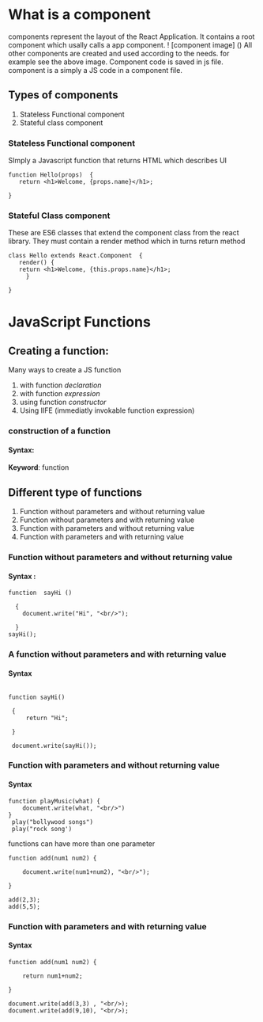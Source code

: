 # What is a component
components represent the layout of the React Application. It contains a root component which usally calls a app component. 
! [component image] ()
All other components are created and used according to the needs. for example see the above image.
Component code is  saved in js file. 
component is a simply a JS code in a component file.

##  Types of components
1. Stateless Functional component
2. Stateful class component

### Stateless Functional component
SImply a Javascript function that returns HTML which describes UI

```
function Hello(props)  {
   return <h1>Welcome, {props.name}</h1>;

}
```
### Stateful Class component
These are ES6 classes that extend the component class from the react library.
They must contain a render method which in turns return method
```
class Hello extends React.Component  {
   render() {
   return <h1>Welcome, {this.props.name}</h1>;
     }

}
```

#  JavaScript Functions

## Creating a function:

Many ways to create a JS function

1. with function *declaration*
2. with function *expression*
3. using function *constructor*
4. Using IIFE (immediatly invokable function expression)

### construction of a function

#### Syntax:

**Keyword**: function


## Different type of functions
1. Function without parameters and without returning value
2. Function without parameters and with returning value
3. Function with  parameters and without returning value
4. Function with parameters and with returning value

###  Function without parameters and without returning value
#### Syntax : 

```
function  sayHi ()
  
  {
    document.write("Hi", "<br/>");

  }
sayHi();

```
### A function without parameters and with returning value

#### Syntax 

```

function sayHi()

 {
     return "Hi";  
  
 }

 document.write(sayHi());

 ```

 ### Function with  parameters and without returning value

 #### Syntax

 ```
 function playMusic(what) {
     document.write(what, "<br/>")
 }
  play("bollywood songs")
  play("rock song')
 ```

 functions can have more than one parameter

 ```
 function add(num1 num2) {

     document.write(num1+num2), "<br/>");   
 
 }

add(2,3);
add(5,5); 
 ```

 ### Function with parameters and with returning value

 #### Syntax

 ```
 function add(num1 num2) {

     return num1+num2;  
 
 }

document.write(add(3,3) , "<br/>);
document.write(add(9,10), "<br/>);
 
 ```



